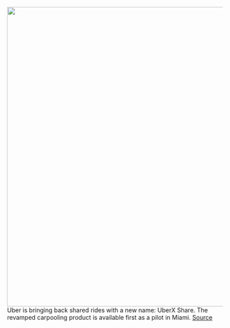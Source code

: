 <img src='https://cdn.vox-cdn.com/thumbor/rQ21cpJTJ5W-DRMVyocuv1V_HIQ=/0x0:2040x1360/1200x800/filters:focal(857x517:1183x843)/cdn.vox-cdn.com/uploads/chorus_image/image/70151971/acastro_180927_1777_uber_0002.0.jpg' width='700px' /><br/>
Uber is bringing back shared rides with a new name: UberX Share. The revamped carpooling product is available first as a pilot in Miami.
<a href='https://www.theverge.com/2021/11/16/22786147/uber-uberx-share-rides-carpooling-new-name'> Source <a/>